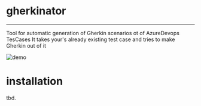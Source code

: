 # gherkinator

---

Tool for automatic generation of Gherkin scenarios ot of AzureDevops TesCases
It takes your's already existing test case and tries to make Gherkin out of it

![demo](https://i.imgur.com/n0hFCjw.png "awasome.")


# installation

tbd. 
